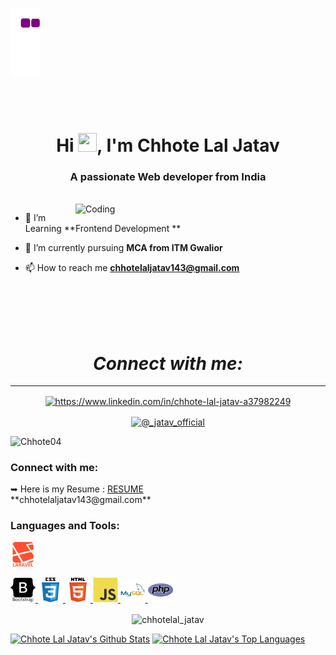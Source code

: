 ![snake gif](https://github.com/KaustubhBadve/KaustubhBadve/blob/output/github-contribution-grid-snake.gif)

<br>

<br>
<h1 align="center">Hi <img src="https://raw.githubusercontent.com/MartinHeinz/MartinHeinz/master/wave.gif" width="30px" height="30px">, I'm Chhote Lal Jatav</h1>
<h3 align="center">A passionate Web developer from India</h3>
<br/>
<img align="right" alt="Coding" width="400" src="https://cdn.sanity.io/images/ordgikwe/production/a830c5182852e35bcd0dc07b90122f07ecd15f48-700x525.gif?w=700&h=525&auto=format">



- 🔭 I’m Learning **Frontend Development **

- 👯 I’m currently pursuing **MCA from ITM Gwalior**

- 📫 How to reach me **chhotelaljatav143@gmail.com**



<br><br><br><br>
<h1 align="center"><i>Connect with me:</i></h1>
<hr>
<div align="center">

<a href="https://www.linkedin.com/in/chhote-lal-jatav-a37982249/" target="blank"><img align="center" src="https://camo.githubusercontent.com/a80d00f23720d0bc9f55481cfcd77ab79e141606829cf16ec43f8cacc7741e46/68747470733a2f2f696d672e736869656c64732e696f2f62616467652f4c696e6b6564496e2d3030373742353f7374796c653d666f722d7468652d6261646765266c6f676f3d6c696e6b6564696e266c6f676f436f6c6f723d7768697465" alt="https://www.linkedin.com/in/chhote-lal-jatav-a37982249" height="30" width="120" /></a>

<a href="https://twitter.com/_jatav_official" target="blank"><img align="center" src="https://camo.githubusercontent.com/5d03c86f6a75f7cbe80d135d9162fbf6dc46a31253cf30a8e9bb8279b4d574d3/68747470733a2f2f696d672e736869656c64732e696f2f62616467652f547769747465722d3144413146323f7374796c653d666f722d7468652d6261646765266c6f676f3d74776974746572266c6f676f436f6c6f723d7768697465" alt="@_jatav_official"  height="30" width="120" /></a>
</div>

<p align="left"> <img src="https://komarev.com/ghpvc/?username=Chhote04&label=Profile%20views&color=0e75b6&style=flat" alt="Chhote04" /> </p>

<h3 align="left">Connect with me:</h3>

<p align="left">
   ➥ Here is my Resume : <a href="https://drive.google.com/file/d/1WFb3SkhO16IuqPWHb3i8wBDDfcHUrrJz/view?usp=drivesdk">RESUME</a>
   <br>
**chhotelaljatav143@gmail.com**

  
</p>


<h3 align="left">Languages and Tools:</h3>
 <a href="https://laravel.com/" target="_blank"> <img src="https://raw.githubusercontent.com/devicons/devicon/master/icons/laravel/laravel-plain-wordmark.svg" alt="laravel" width="40" height="40"/> </a>
<p align="left"> <a href="https://getbootstrap.com" target="_blank" rel="noreferrer"> <img src="https://raw.githubusercontent.com/devicons/devicon/master/icons/bootstrap/bootstrap-plain-wordmark.svg" alt="bootstrap" width="40" height="40"/> </a> <a href="https://www.w3schools.com/css/" target="_blank" rel="noreferrer"> <img src="https://raw.githubusercontent.com/devicons/devicon/master/icons/css3/css3-original-wordmark.svg" alt="css3" width="40" height="40"/> </a> <a href="https://www.w3.org/html/" target="_blank" rel="noreferrer"> <img src="https://raw.githubusercontent.com/devicons/devicon/master/icons/html5/html5-original-wordmark.svg" alt="html5" width="40" height="40"/> </a> <a href="https://developer.mozilla.org/en-US/docs/Web/JavaScript" target="_blank" rel="noreferrer"> <img src="https://raw.githubusercontent.com/devicons/devicon/master/icons/javascript/javascript-original.svg" alt="javascript" width="40" height="40"/> </a> <a href="https://www.mysql.com/" target="_blank" rel="noreferrer"> <img src="https://raw.githubusercontent.com/devicons/devicon/master/icons/mysql/mysql-original-wordmark.svg" alt="mysql" width="40" height="40"/> </a> <a href="https://www.php.net" target="_blank" rel="noreferrer"> <img src="https://raw.githubusercontent.com/devicons/devicon/master/icons/php/php-original.svg" alt="php" width="40" height="40"/> </a> </p>
<p align="center"><img align="center" src="https://github-readme-streak-stats.herokuapp.com/?user=chhote04&" alt="chhotelal_jatav" /></p>
<a href="https://github.com/Chhote04/github-readme-stats"><img alt="Chhote Lal Jatav's Github Stats" src="https://github-readme-stats.vercel.app/api?username=Chhote04&show_icons=true&count_private=true&theme=react&hide_border=true&bg_color=0D1117" /></a>
  <a href="https://github.com/Chhote04/github-readme-stats"><img alt="Chhote Lal Jatav's Top Languages" src="https://github-readme-stats.vercel.app/api/top-langs/?username=Chhote04&langs_count=8&count_private=true&layout=compact&theme=react&hide_border=true&bg_color=0D1117" width="330" height="190" /></a>


